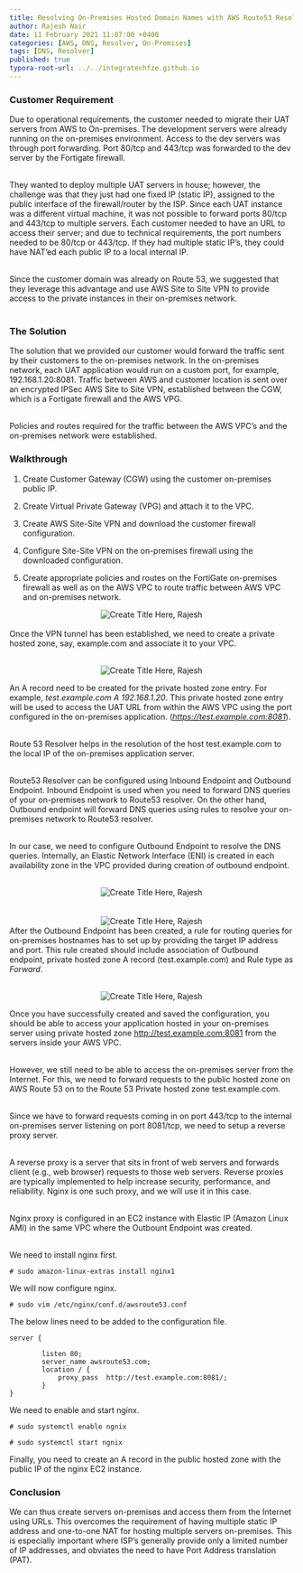 ```yaml
---
title: Resolving On-Premises Hosted Domain Names with AWS Route53 Resolver
author: Rajesh Nair
date: 11 February 2021 11:07:00 +0400
categories: [AWS, DNS, Resolver, On-Premises]
tags: [DNS, Resolver]
published: true
typora-root-url: ../../integratechfze.github.io
---
```


### **Customer Requirement**

Due to operational requirements, the customer needed to migrate their UAT servers from AWS to On-premises. The development servers were already running on the on-premises environment. Access to the dev servers was through port forwarding. Port 80/tcp and 443/tcp was forwarded to the dev server by the Fortigate firewall. <br><br>

They wanted to deploy multiple UAT servers in house; however, the challenge was that they just had one fixed IP (static IP), assigned to the public interface of the firewall/router by the ISP. Since each UAT instance was a different virtual machine, it was not possible to forward ports 80/tcp and 443/tcp to multiple servers. Each customer needed to have an URL to access their server; and due to technical requirements, the port numbers needed to be 80/tcp or 443/tcp. If they had multiple static IP’s, they could have NAT’ed each public IP to a local internal IP. <br><br>

Since the customer domain was already on Route 53, we suggested that they leverage this advantage and use AWS Site to Site VPN to provide access to the private instances in their on-premises network.<br><br>

### **The Solution**

The solution that we provided our customer would forward the traffic sent by their customers to the on-premises network. In the on-premises network, each UAT application would run on a custom port, for example, 192.168.1.20:8081. Traffic between AWS and customer location is sent over an encrypted IPSec AWS Site to Site VPN, established between the CGW, which is a Fortigate firewall and the AWS VPG.  <br><br>

Policies and routes required for the traffic between the AWS VPC’s and the on-premises network were established.  

### Walkthrough

1. Create Customer Gateway (CGW) using the customer on-premises public IP.

2. Create Virtual Private Gateway (VPG) and attach it to the VPC.

3. Create AWS Site-Site VPN and download the customer firewall configuration.

4. Configure Site-Site VPN on the on-premises firewall using the downloaded configuration.

5. Create appropriate policies and routes on the FortiGate on-premises firewall as well as on the AWS VPC to route traffic between AWS VPC and on-premises network.  

<span style="display:block;text-align:center">![Create Title Here, Rajesh](/public/img/posts/rnair-dns-01.png)</span>    
Once the VPN tunnel has been established, we need to create a private hosted zone, say, example.com and associate it to your VPC.  <br><br>

<span style="display:block;text-align:center">![Create Title Here, Rajesh](/public/img/posts/rnair-dns-02.png)</span>

An A record need to be created for the private hosted zone entry. For example, *test.example.com A 192.168.1.20*. This private hosted zone entry will be used to access the UAT URL from within the AWS VPC using the port configured in the on-premises application. (*https://test.example.com:8081*).   <br><br>

Route 53 Resolver helps in the resolution of the host test.example.com to the local IP of the on-premises application server.   <br><br>

Route53 Resolver can be configured using Inbound Endpoint and Outbound Endpoint. Inbound Endpoint is used when you need to forward DNS queries of your on-premises network to Route53 resolver. On the other hand, Outbound endpoint will forward DNS queries using rules to resolve your on-premises network to Route53 resolver.   <br><br>

In our case, we need to configure Outbound Endpoint to resolve the DNS queries. Internally, an Elastic Network Interface (ENI) is created in each availability zone in the VPC provided during creation of outbound endpoint.   <br><br>

<span style="display:block;text-align:center">![Create Title Here, Rajesh](/public/img/posts/rnair-dns-03.png)</span>
<br><br>
<span style="display:block;text-align:center">![Create Title Here, Rajesh](/public/img/posts/rnair-dns-04.png)</span>
 After the Outbound Endpoint has been created, a rule for routing queries for on-premises hostnames has to set up by providing the target IP address and port. This rule created should include association of Outbound endpoint, private hosted zone A record (test.example.com) and Rule type as *Forward*.  <br><br>

<span style="display:block;text-align:center">![Create Title Here, Rajesh](/public/img/posts/rnair-dns-05.png)</span>

 Once you have successfully created and saved the configuration, you should be able to access your application hosted in your on-premises server using private hosted zone http://test.example.com:8081 from the servers inside your AWS VPC.  <br><br>

However, we still need to be able to access the on-premises server from the Internet. For this, we need to forward requests to the public hosted zone on AWS Route 53 on to the Route 53 Private hosted zone test.example.com.   <br><br>

Since we have to forward requests coming in on port 443/tcp to the internal on-premises server listening on port 8081/tcp, we need to setup a reverse proxy server.  <br><br>

A reverse proxy is a server that sits in front of web servers and forwards client (e.g., web browser) requests to those web servers. Reverse proxies are typically implemented to help increase security, performance, and reliability. Nginx is one such proxy, and we will use it in this case.  <br><br>

Nginx proxy is configured in an EC2 instance with Elastic IP (Amazon Linux AMI) in the same VPC where the Outbount Endpoint was created.   <br><br>

We need to install nginx first.  

```
# sudo amazon-linux-extras install nginx1
```

We will now configure nginx. 

```
# sudo vim /etc/nginx/conf.d/awsroute53.conf
```

The below lines need to be added to the configuration file.
```
server {   

		listen 80;   
		server_name awsroute53.com;  
		location / {     
			proxy_pass  http://test.example.com:8081/;   
		}  
}  
```
 

We need to enable and start nginx.
```
# sudo systemctl enable ngnix

# sudo systemctl start ngnix
```
 

Finally, you need to create an A record in the public hosted zone with the public IP of the nginx EC2 instance.  

### **Conclusion**

We can thus create servers on-premises and access them from the Internet using URLs. This overcomes the requirement of having multiple static IP address and one-to-one NAT for hosting multiple servers on-premises. This is especially important where ISP’s generally provide only a limited number of IP addresses, and obviates the need to have Port Address translation (PAT).   

